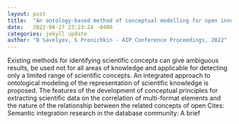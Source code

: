 ```yaml
---
layout: post
title:  "An ontology-based method of conceptual modelling for open innovation diffusion"
date:   2022-06-27 23:23:24 -0400
categories: jekyll update
author: "B Savelyev, S Pronichkin - AIP Conference Proceedings, 2022"
---
```

Existing methods for identifying scientific concepts can give ambiguous results, be used not for all areas of knowledge and applicable for detecting only a limited range of scientific concepts. An integrated approach to ontological modeling of the representation of scientific knowledge is proposed. The features of the development of conceptual principles for extracting scientific data on the correlation of multi-format elements and the nature of the relationship between the related concepts of open  Cites: Semantic integration research in the database community: A brief